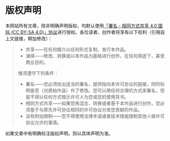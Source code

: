# 版权声明

本网站所有文章，除非明确声明版权，均默认使用[「署名 - 相同方式共享 4.0 国际 (CC BY-SA 4.0)」协议](https://creativecommons.org/licenses/by-sa/4.0/deed.zh)进行授权。各位读者、创作者将享有以下权利（引用自上文链接，稍加修改）：

> - 共享——在任何媒介以任何形式复制、发行本作品。
> - 演绎——修改、转换或以本作品为基础进行创作，在任何用途下，甚至商业目的。
>
> 惟须遵守下列条件：
>
> - 署名——您必须给出适当的署名，提供指向本许可协议的链接，同时标明是否（对原始作品）作了修改。您可以用任何合理的方式来署名，但是不得以任何方式暗示许可人为您或您的使用背书。
> - 相同方式共享——如果您再混合、转换或者基于本作品进行创作，您必须基于与原先许可协议相同的许可协议分发您贡献的作品。
> - 没有附加限制——您不得使用法律术语或者技术措施限制其他人做许可协议允许的事情。

如果文章中有明确标注版权声明，则以具体声明为准。
